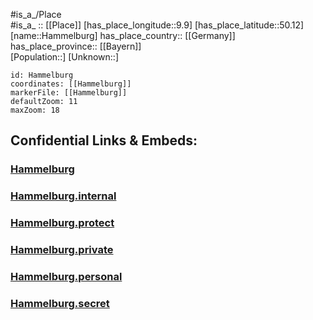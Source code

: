 ﻿---
location: [50.12,9.9] 
mapzoom: [7,12] 
mapmarker: city 
type: City
tags:
- geo/City


SpocWebEntityId: 30749
isDeleted: false
confidential: public

---
#is_a_/Place  
#is_a_ :: [[Place]] 
[has_place_longitude::9.9] 
[has_place_latitude::50.12] 
[name::Hammelburg] 
has_place_country:: [[Germany]]  
has_place_province:: [[Bayern]]  
[Population::] 
[Unknown::] 


```leaflet
id: Hammelburg
coordinates: [[Hammelburg]] 
markerFile: [[Hammelburg]] 
defaultZoom: 11 
maxZoom: 18
```


## Confidential Links & Embeds: 

### [Hammelburg](/_public/Earth/Continent/Europe/Europe~Central/Germany/Germany~West/Bayern/counties~Bayern/Bad_Kissingen/cities~Bad_Kissingen/Hammelburg.md) 

### [Hammelburg.internal](/_internal/Earth/Continent/Europe/Europe~Central/Germany/Germany~West/Bayern/counties~Bayern/Bad_Kissingen/cities~Bad_Kissingen/Hammelburg.internal.md) 

### [Hammelburg.protect](/_protect/Earth/Continent/Europe/Europe~Central/Germany/Germany~West/Bayern/counties~Bayern/Bad_Kissingen/cities~Bad_Kissingen/Hammelburg.protect.md) 

### [Hammelburg.private](/_private/Earth/Continent/Europe/Europe~Central/Germany/Germany~West/Bayern/counties~Bayern/Bad_Kissingen/cities~Bad_Kissingen/Hammelburg.private.md) 

### [Hammelburg.personal](/_personal/Earth/Continent/Europe/Europe~Central/Germany/Germany~West/Bayern/counties~Bayern/Bad_Kissingen/cities~Bad_Kissingen/Hammelburg.personal.md) 

### [Hammelburg.secret](/_secret/Earth/Continent/Europe/Europe~Central/Germany/Germany~West/Bayern/counties~Bayern/Bad_Kissingen/cities~Bad_Kissingen/Hammelburg.secret.md) 

